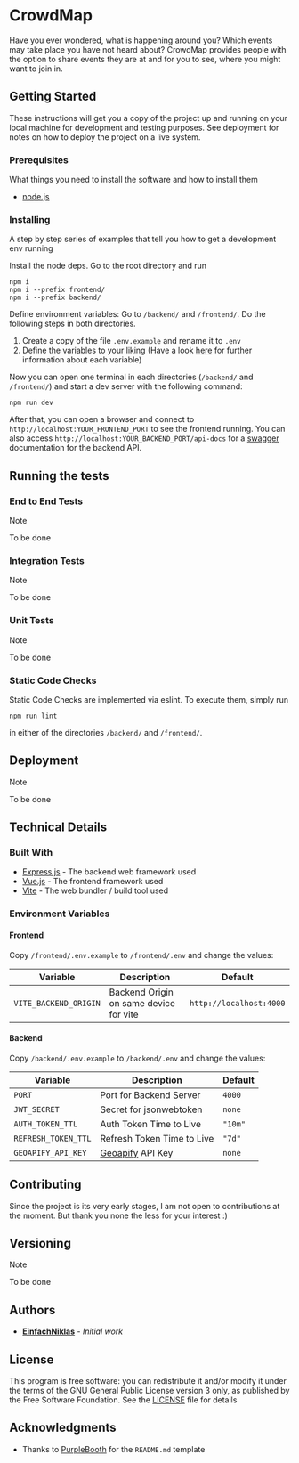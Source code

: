 # CrowdMap

Have you ever wondered, what is happening around you? Which events may take place you have not heard about? CrowdMap provides people with the option to share events they are at and for you to see, where you might want to join in.

## Getting Started

These instructions will get you a copy of the project up and running on your local machine for development and testing purposes. See deployment for notes on how to deploy the project on a live system.

### Prerequisites

What things you need to install the software and how to install them

- [node.js](https://nodejs.org/en/download/)

### Installing

A step by step series of examples that tell you how to get a development env running

Install the node deps. Go to the root directory and run
```
npm i
npm i --prefix frontend/
npm i --prefix backend/
```

Define environment variables: Go to ```/backend/``` and ```/frontend/```. Do the following steps in both directories. 
1. Create a copy of the file ```.env.example``` and rename it to ```.env``` 
2. Define the variables to your liking (Have a look [here](#environment-variables) for further information about each variable) 

Now you can open one terminal in each directories (```/backend/``` and ```/frontend/```) and start a dev server with the following command:

```
npm run dev
```

After that, you can open a browser and connect to ```http://localhost:YOUR_FRONTEND_PORT``` to see the frontend running.
You can also access ```http://localhost:YOUR_BACKEND_PORT/api-docs``` for a [swagger](https://swagger.io/) documentation for the backend API.
## Running the tests

### End to End Tests

>[!NOTE] 
To be done

### Integration Tests

>[!NOTE] 
To be done

### Unit Tests
>[!NOTE] 
To be done

### Static Code Checks
Static Code Checks are implemented via eslint. To execute them, simply run 
```
npm run lint 
```
in either of the directories ```/backend/``` and ```/frontend/```.

## Deployment

>[!NOTE] 
To be done

## Technical Details

### Built With

* [Express.js](https://expressjs.com/) - The backend web framework used
* [Vue.js](https://vuejs.org/) - The frontend framework used
* [Vite](https://vite.dev/) - The web bundler / build tool used

### Environment Variables

#### Frontend
Copy `/frontend/.env.example` to `/frontend/.env` and change the values:

| Variable              | Description                            | Default                 |
| --------------------- | -------------------------------------- | ----------------------- |
| `VITE_BACKEND_ORIGIN` | Backend Origin on same device for vite | `http://localhost:4000` |


#### Backend
Copy `/backend/.env.example` to `/backend/.env` and change the values:

| Variable            | Description                                   | Default |
| ------------------- | --------------------------------------------- | ------- |
| `PORT`              | Port for Backend Server                       | `4000`  |
| `JWT_SECRET`        | Secret for jsonwebtoken                       | `none`  |
| `AUTH_TOKEN_TTL`    | Auth Token Time to Live                       | `"10m"` |
| `REFRESH_TOKEN_TTL` | Refresh Token Time to Live                    | `"7d"`  |
| `GEOAPIFY_API_KEY`  | [Geoapify](https://www.geoapify.com/) API Key | `none`  |



## Contributing

Since the project is its very early stages, I am not open to contributions at the moment. But thank you none the less for your interest :)
## Versioning

>[!NOTE] 
To be done
## Authors
 - [**EinfachNiklas**](https://github.com/EinfachNiklas) - *Initial work*

## License

This program is free software: you can redistribute it and/or modify
it under the terms of the GNU General Public License version 3 only,
as published by the Free Software Foundation.
See the [LICENSE](https://github.com/EinfachNiklas/CrowdMap/blob/main/LICENSE) file for details

## Acknowledgments

* Thanks to [PurpleBooth](github.com/PurpleBooth) for the ```README.md``` template